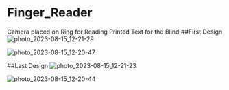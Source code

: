 # Finger_Reader
Camera placed on Ring for Reading Printed Text for the Blind
##First Design
![photo_2023-08-15_12-21-29](https://github.com/AmrMohammmed/FInger_Reader/assets/115035697/76b420a8-7e67-45ec-a333-9e0ced203350)

![photo_2023-08-15_12-20-47](https://github.com/AmrMohammmed/FInger_Reader/assets/115035697/e4ea7eaf-eadf-4569-87ad-c88689451e65)

##Last Design
![photo_2023-08-15_12-21-23](https://github.com/AmrMohammmed/FInger_Reader/assets/115035697/a5fdb28f-3e8f-4f8d-8b3e-e24af0f37372)

![photo_2023-08-15_12-20-44](https://github.com/AmrMohammmed/FInger_Reader/assets/115035697/2f4541f3-9782-4996-b16c-02b3f94ad446)

